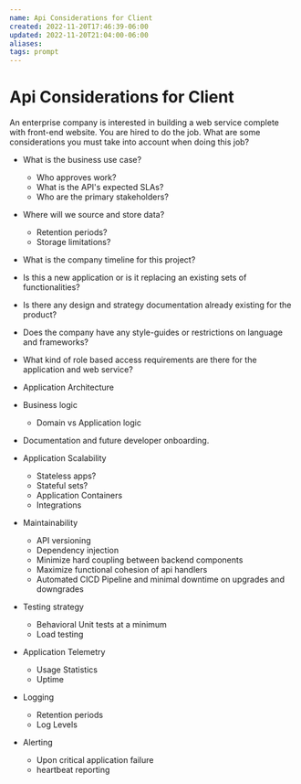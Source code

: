 ```yaml
---
name: Api Considerations for Client
created: 2022-11-20T17:46:39-06:00
updated: 2022-11-20T21:04:00-06:00
aliases: 
tags: prompt
---
```

# Api Considerations for Client

An enterprise company is interested in building a web service complete with front-end website. You are hired to do the job. What are some considerations you must take into account when doing this job?

- What is the business use case?
	- Who approves work?
	- What is the API's expected SLAs?
	- Who are the primary stakeholders?
	
- Where will we source and store data?
	- Retention periods?
	- Storage limitations?
	  
- What is the company timeline for this project?
- Is this a new application or is it replacing an existing sets of functionalities?
- Is there any design and strategy documentation already existing for the product?
- Does the company have any style-guides or restrictions on language and frameworks?
- What kind of role based access requirements are there for the application and web service?

- Application Architecture
- Business logic
	- Domain vs Application logic
- Documentation and future developer onboarding.
- Application Scalability
	- Stateless apps?
	- Stateful sets?
	- Application Containers
	- Integrations
- Maintainability
	- API versioning
	- Dependency injection
	- Minimize hard coupling between backend components
	- Maximize functional cohesion of api handlers
	- Automated CICD Pipeline and minimal downtime on upgrades and downgrades
- Testing strategy
	- Behavioral Unit tests at a minimum
	- Load testing
 - Application Telemetry
	 - Usage Statistics
	 - Uptime
- Logging
	- Retention periods
	- Log Levels
- Alerting
	- Upon critical application failure
	- heartbeat reporting